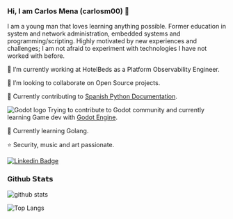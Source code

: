 ### Hi, I am Carlos Mena (carlosm00) 👋

I am a young man that loves learning anything possible. Former education in system and network administration, embedded systems and programming/scripting. Highly motivated by new experiences and challenges; I am not afraid to experiment with technologies I have not worked with before.

  🔭 I’m currently working at HotelBeds as a Platform Observability Engineer.

  👯 I’m looking to collaborate on Open Source projects.

  :snake: Currently contributing to [Spanish Python Documentation](https://github.com/python/python-docs-es).

  ![Godot logo](https://upload.wikimedia.org/wikipedia/commons/thumb/6/6a/Godot_icon.svg/25px-Godot_icon.svg.png) Trying to contribute to Godot community and currently learning Game dev with [Godot Engine](https://github.com/godotengine/godot).

  :floppy_disk: Currently learning Golang.

  :star: Security, music and art passionate.

  [![Linkedin Badge](https://img.shields.io/badge/LinkedIn-carlosmena00-blue?&logo=Linkedin&logoColor=white&link=https://www.linkedin.com/in/carlosmena00//)](https://www.linkedin.com/in/carlosmena00/)

### Github 𝗦𝘁𝗮𝘁𝘀
![github stats](https://github-readme-stats.vercel.app/api?username=carlosm00&card_width=510&include_all_commits=true&show_icons=true&theme=radical)

![Top Langs](https://github-readme-stats.vercel.app/api/top-langs/?username=carlosm00&card_width=500&langs_count=15&show_icons=true&theme=radical)

